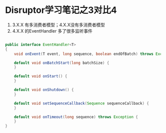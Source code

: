 # Disruptor学习笔记之3对比4


1. 3.X.X 有多消费者模型；4.X.X没有多消费者模型
2. 4.X.X 的EventHandler 多了很多监听事件

```java

public interface EventHandler<T>
{
    void onEvent(T event, long sequence, boolean endOfBatch) throws Exception;

    default void onBatchStart(long batchSize) {
    }

    default void onStart() {
    }

    default void onShutdown() {
    }

    default void setSequenceCallback(Sequence sequenceCallback) {
    }

    default void onTimeout(long sequence) throws Exception {
    }
}

```







































